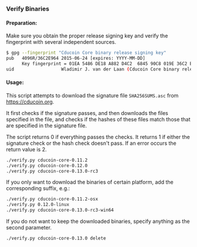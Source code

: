 ### Verify Binaries

#### Preparation:

Make sure you obtain the proper release signing key and verify the fingerprint with several independent sources.

```sh
$ gpg --fingerprint "Cducoin Core binary release signing key"
pub   4096R/36C2E964 2015-06-24 [expires: YYYY-MM-DD]
      Key fingerprint = 01EA 5486 DE18 A882 D4C2  6845 90C8 019E 36C2 E964
uid                  Wladimir J. van der Laan (Cducoin Core binary release signing key) <laanwj@gmail.com>
```

#### Usage:

This script attempts to download the signature file `SHA256SUMS.asc` from https://cducoin.org.

It first checks if the signature passes, and then downloads the files specified in the file, and checks if the hashes of these files match those that are specified in the signature file.

The script returns 0 if everything passes the checks. It returns 1 if either the signature check or the hash check doesn't pass. If an error occurs the return value is 2.


```sh
./verify.py cducoin-core-0.11.2
./verify.py cducoin-core-0.12.0
./verify.py cducoin-core-0.13.0-rc3
```

If you only want to download the binaries of certain platform, add the corresponding suffix, e.g.:

```sh
./verify.py cducoin-core-0.11.2-osx
./verify.py 0.12.0-linux
./verify.py cducoin-core-0.13.0-rc3-win64
```

If you do not want to keep the downloaded binaries, specify anything as the second parameter.

```sh
./verify.py cducoin-core-0.13.0 delete
```
